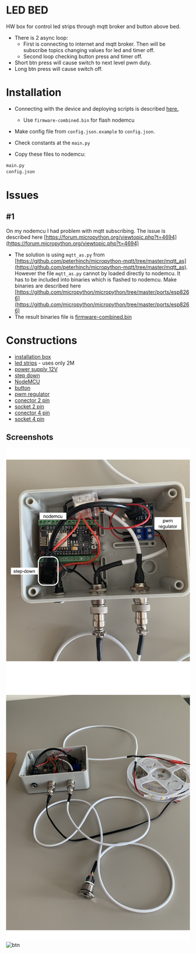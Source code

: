 # LED BED
HW box for control led strips through mqtt broker and button above bed.
- There is 2 async loop:
  - First is connecting to internet and mqtt broker. Then will be subscribe topics changing values for led and timer off.
  - Second loop checking button press and timer off.
- Short btn press will cause switch to next level pwm duty.
- Long btn press will cause switch off.

# Installation

- Connecting with the device and deploying scripts is described [here.](https://github.com/vichi99/ESP8266/blob/master/Deploy_MicroPython_scripts.md)
    - Use `firmware-combined.bin` for flash nodemcu

- Make config file from `config.json.example` to `config.json`.

- Check constants at the `main.py`

- Copy these files to nodemcu:

```sh
main.py
config.json
```

# Issues
## #1
On my nodemcu I had problem with mqtt subscribing. The issue is described here [https://forum.micropython.org/viewtopic.php?t=4694](https://forum.micropython.org/viewtopic.php?t=4694)
- The solution is using `mqtt_as.py` from [https://github.com/peterhinch/micropython-mqtt/tree/master/mqtt_as](https://github.com/peterhinch/micropython-mqtt/tree/master/mqtt_as). However the file `mqtt_as.py` cannot by loaded directly to nodemcu. It has to be included into binaries which is flashed to nodemcu. Make binaries are described here [https://github.com/micropython/micropython/tree/master/ports/esp8266](https://github.com/micropython/micropython/tree/master/ports/esp8266)
- The result binaries file is [firmware-combined.bin](firmware-combined.bin)


# Constructions
- [installation box](https://www.hadex.cz/o158a-instalacni-krabicka-b120-120x80x50mm/)
- [led strips](https://www.hadex.cz/k011a-100-led-pasek-10mm-bily-teply-60x-led5730m-ip20-civka-5m/) - uses only 2M
- [power supply 12V](https://www.hadex.cz/g721-napajec-sagemcom-xkd-2000ic120-24w-12v2a-konc55x21mm/)
- [step down](https://www.hadex.cz/m406-napajeci-modul-step-down-menic-3a-s-lm2596/)
- [NodeMCU](https://www.hadex.cz/m430e-modul-nodemcu-lua-wifi-esp8266-cp2102-vyvojovy-modul/)
- [button](https://www.hadex.cz/l228a-tlacitko-off-on-gq16f-10dm-250v3a-cervene-prosvetleni-12v/)
- [pwm regulator](https://www.hadex.cz/m369-vykonovy-spinac-mosfet-pwm-15a-400w-modul-xy-mos/)
- [conector 2 pin](https://www.hadex.cz/d575-gx12-konektor-2p-panelovy/)
- [socket 2 pin](https://www.hadex.cz/d576-gx12-zdirka-2p-na-kabel/)
- [conector 4 pin](https://www.hadex.cz/d575b-gx12-konektor-4p-panelovy/)
- [socket 4 pin](https://www.hadex.cz/d576b-gx12-zdirka-4p-na-kabel/)
    
## Screenshots
![box](imgs/box.png)
![box_2](imgs/box_2.png)
![btn](imgs/btn.png)
